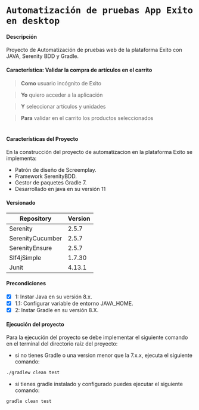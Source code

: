 # `Automatización de pruebas App Exito en desktop`

#### Descripción

Proyecto de Automatización de pruebas web de la plataforma Exito con JAVA, Serenity BDD y Gradle.

#### Característica: Validar la compra de artículos en el carrito

> **Como** usuario incógnito de Exito

> **Yo** quiero acceder a la aplicación

> **Y** seleccionar artículos y unidades

>**Para** validar en el carrito los productos seleccionados 

#

#### Características del Proyecto

En la construcción del proyecto de automatizacion en la plataforma Exito se implementa:

- Patrón de diseño de Screemplay.
- Framework SerenityBDD.
- Gestor de paquetes Gradle 7.
- Desarrollado en java en su versión 11

#### Versionado

| Repository       | Version |
|------------------|---------|
| Serenity         | 2.5.7   |
| SerenityCucumber | 2.5.7  |
| SerenityEnsure   | 2.5.7  |
| Slf4jSimple      | 1.7.30  |
| Junit            | 4.13.1  |

#### Precondiciones

- [x] 1: Instar Java en su versión 8.x.
- [x] 1.1: Configurar variable de entorno JAVA_HOME.
- [x] 2: Instar Gradle en su versión 8.X.

#### Ejecución del proyecto

Para la ejecución del proyecto se debe implementar el siguiente comando en el terminal del directorio raíz del
proyecto:

- si no tienes Gradle o una version menor que la 7.x.x, ejecuta el siguiente comando:

```sh
./gradlew clean test 
```

- si tienes gradle instalado y configurado puedes ejecutar el siguiente comando:

```sh
gradle clean test 
```